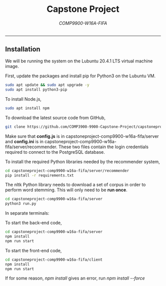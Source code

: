 <h1 align="center">Capstone Project</h1>
<h6 align="center">COMP9900-W16A-FIFA</h6>
<hr>

## Installation

We will be running the system on the Lubuntu 20.4.1 LTS virtual machine image. 

First, update the packages and install pip for Python3 on the Lubuntu VM.
```bash 
sudo apt update && sudo apt upgrade -y 
sudo apt install python3-pip 
```

To install Node.js, 
```bash
sudo apt install npm 
```

To download the latest source code from GitHub, 
```bash
git clone https://github.com/COMP3900-9900-Capstone-Project/capstoneproject-comp9900-w16a-fifa.git 
```

Make sure that **config.js** is in capstoneproject-comp9900-w16a-fifa/server and **config.ini** is in capstoneproject-comp9900-w16a-fifa/server/recommender. 
These two files contain the login credentials required to connect to the PostgreSQL database. 

To install the required Python libraries needed by the recommender system, 
```bash
cd capstoneproject-comp9900-w16a-fifa/server/recommender 
pip install -r requirements.txt 
```
The nltk Python library needs to download a set of corpus in order to perform word stemming. This will only need to be **run once**. 
```bash
cd capstoneproject-comp9900-w16a-fifa/server
python3 run.py
```

In separate terminals:

To start the back-end code, 
```bash
cd capstoneproject-comp9900-w16a-fifa/server
npm install  
npm run start
```

To start the front-end code,
```bash 
cd capstoneproject-comp9900-w16a-fifa/client
npm install  
npm run start
```
If for some reason, *npm install* gives an error, run *npm install --force*
